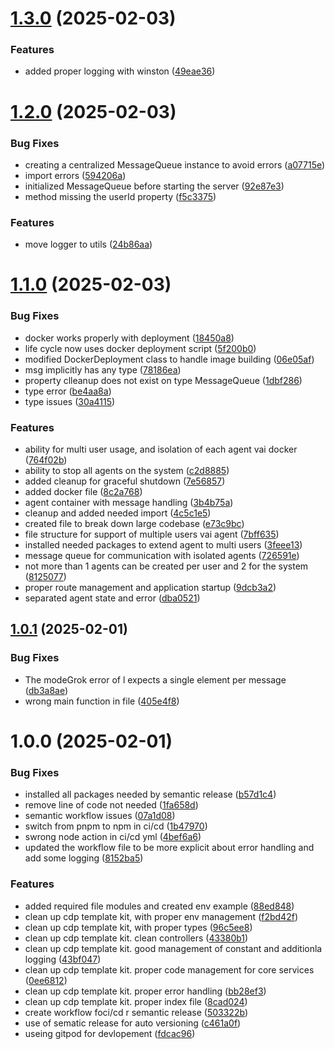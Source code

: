 # [1.3.0](https://github.com/Emengkeng/ethglobal-nlp-ai/compare/v1.2.0...v1.3.0) (2025-02-03)


### Features

* added proper logging with winston ([49eae36](https://github.com/Emengkeng/ethglobal-nlp-ai/commit/49eae36e669a64eba248dea72fbc848db74b38ad))

# [1.2.0](https://github.com/Emengkeng/ethglobal-nlp-ai/compare/v1.1.0...v1.2.0) (2025-02-03)


### Bug Fixes

* creating a centralized MessageQueue instance to avoid errors ([a07715e](https://github.com/Emengkeng/ethglobal-nlp-ai/commit/a07715ef81f5f76907de6f834d078070b0d44082))
* import errors ([594206a](https://github.com/Emengkeng/ethglobal-nlp-ai/commit/594206a77fed85e60cf0d2c1aeca76b60e83ffcd))
* initialized MessageQueue before starting the server ([92e87e3](https://github.com/Emengkeng/ethglobal-nlp-ai/commit/92e87e31356c96e01925d9345a587e4d00d5b644))
* method missing the userId property ([f5c3375](https://github.com/Emengkeng/ethglobal-nlp-ai/commit/f5c3375a28fe6edb886ad595d123b6f7f8cafcda))


### Features

* move logger to utils ([24b86aa](https://github.com/Emengkeng/ethglobal-nlp-ai/commit/24b86aa133281bb29058a549f89552cb22e6d346))

# [1.1.0](https://github.com/Emengkeng/ethglobal-nlp-ai/compare/v1.0.1...v1.1.0) (2025-02-03)


### Bug Fixes

* docker works properly with deployment ([18450a8](https://github.com/Emengkeng/ethglobal-nlp-ai/commit/18450a8add0d549b9268a4734fed14a8e169ea5c))
* life cycle now uses docker deployment script ([5f200b0](https://github.com/Emengkeng/ethglobal-nlp-ai/commit/5f200b074c50ea87c405da00a341fafae38c2710))
* modified DockerDeployment class to handle image building ([06e05af](https://github.com/Emengkeng/ethglobal-nlp-ai/commit/06e05af548b25ca5edc4b666efd1faa9610520ed))
* msg implicitly has any type ([78186ea](https://github.com/Emengkeng/ethglobal-nlp-ai/commit/78186ea473c650cd6961d5c3296928011e361a22))
* property clleanup does not exist on type MessageQueue ([1dbf286](https://github.com/Emengkeng/ethglobal-nlp-ai/commit/1dbf2863495abeed954353c6a0b5cb0d560dd4a5))
* type error ([be4aa8a](https://github.com/Emengkeng/ethglobal-nlp-ai/commit/be4aa8a2f544c971fc90d971d06f9024e17d656d))
* type issues ([30a4115](https://github.com/Emengkeng/ethglobal-nlp-ai/commit/30a41150df4f345bc58d555e0d7d11bdcc456ee9))


### Features

* ability for multi user usage, and isolation of each agent vai docker ([764f02b](https://github.com/Emengkeng/ethglobal-nlp-ai/commit/764f02bdd5d9fc2e1f7a70bb4063c9b4bcb74e1d))
* ability to stop all agents on the system ([c2d8885](https://github.com/Emengkeng/ethglobal-nlp-ai/commit/c2d8885a0ff880ecb3e25436daed83a966807523))
* added cleanup for graceful shutdown ([7e56857](https://github.com/Emengkeng/ethglobal-nlp-ai/commit/7e5685749d9c300671029cc22f34e57e1c68c37f))
* added docker file ([8c2a768](https://github.com/Emengkeng/ethglobal-nlp-ai/commit/8c2a768d14433f19286cf6da0fd0ac288a11f63f))
* agent container with message handling ([3b4b75a](https://github.com/Emengkeng/ethglobal-nlp-ai/commit/3b4b75a2dbf5db5497fe1f5cc41c7980445913c1))
* cleanup and added needed import ([4c5c1e5](https://github.com/Emengkeng/ethglobal-nlp-ai/commit/4c5c1e5abbf97ecdd563ff2b5952060dfaa33064))
* created file to break down large codebase ([e73c9bc](https://github.com/Emengkeng/ethglobal-nlp-ai/commit/e73c9bc74ca101af65740953d840e8bbd3aacb4f))
* file structure for support of multiple users vai agent ([7bff635](https://github.com/Emengkeng/ethglobal-nlp-ai/commit/7bff635913db568118e2efbd85887d6049d4d32e))
* installed needed packages to extend agent to multi users ([3feee13](https://github.com/Emengkeng/ethglobal-nlp-ai/commit/3feee1318851fdd71368396e5fb112ea9d832862))
* message queue for communication with isolated agents ([726591e](https://github.com/Emengkeng/ethglobal-nlp-ai/commit/726591e418cd25502c65b955d19b7df59b823f0c))
* not more than 1 agents can be created per user and 2 for the system ([8125077](https://github.com/Emengkeng/ethglobal-nlp-ai/commit/81250772a7afe22b2d29bbe192ab947f0514c7fd))
* proper route management and application startup ([9dcb3a2](https://github.com/Emengkeng/ethglobal-nlp-ai/commit/9dcb3a2539dd361dbeaee1ea0095606f453da2d5))
* separated agent state and error ([dba0521](https://github.com/Emengkeng/ethglobal-nlp-ai/commit/dba052108e4ca46f5949d1958b97f222540a556d))

## [1.0.1](https://github.com/Emengkeng/ethglobal-nlp-ai/compare/v1.0.0...v1.0.1) (2025-02-01)


### Bug Fixes

* The modeGrok error of l expects a single  element per message ([db3a8ae](https://github.com/Emengkeng/ethglobal-nlp-ai/commit/db3a8aee9a375f88de1a8df3927eda9f216756a6))
* wrong main function in file ([405e4f8](https://github.com/Emengkeng/ethglobal-nlp-ai/commit/405e4f874814861f259ca437d5fee7efd4cbe9eb))

# 1.0.0 (2025-02-01)


### Bug Fixes

* installed all packages needed by semantic release ([b57d1c4](https://github.com/Emengkeng/ethglobal-nlp-ai/commit/b57d1c4bb406dfbfad3943a36fbf8b34713a1242))
* remove line of code not needed ([1fa658d](https://github.com/Emengkeng/ethglobal-nlp-ai/commit/1fa658df4568da375b947376054194d8fffbd74d))
* semantic workflow issues ([07a1d08](https://github.com/Emengkeng/ethglobal-nlp-ai/commit/07a1d08d7ad2ac48098ec9d2d1f1a76670b73b9d))
* switch from pnpm to npm in ci/cd ([1b47970](https://github.com/Emengkeng/ethglobal-nlp-ai/commit/1b47970690688d3369c85e527a99362516831241))
* swrong node action in ci/cd yml ([4bef6a6](https://github.com/Emengkeng/ethglobal-nlp-ai/commit/4bef6a6676e9a825fdba8704084280fec2d071dc))
* updated the workflow file to be more explicit about error handling and add some logging ([8152ba5](https://github.com/Emengkeng/ethglobal-nlp-ai/commit/8152ba53ed1fa21c08bc4fd83061e7d5da70b35f))


### Features

* added required file modules and created env example ([88ed848](https://github.com/Emengkeng/ethglobal-nlp-ai/commit/88ed8486430a8ff99e56da7c4354d3980c3d0350))
* clean up cdp template kit, with proper env management ([f2bd42f](https://github.com/Emengkeng/ethglobal-nlp-ai/commit/f2bd42fcccb6c4644b928327338328323dbf6f19))
* clean up cdp template kit, with proper types ([96c5ee8](https://github.com/Emengkeng/ethglobal-nlp-ai/commit/96c5ee825fe53e006857cd270302caafea3f35e8))
* clean up cdp template kit. clean controllers ([43380b1](https://github.com/Emengkeng/ethglobal-nlp-ai/commit/43380b1017e444a66bc9979d3486a0d9194bb007))
* clean up cdp template kit. good management of constant and additionla logging ([43bf047](https://github.com/Emengkeng/ethglobal-nlp-ai/commit/43bf047c557aa48d164c2129dc6ba64525acc23b))
* clean up cdp template kit. proper code management for core services ([0ee6812](https://github.com/Emengkeng/ethglobal-nlp-ai/commit/0ee681230f769a48dcedbb1072dec9304682ed5b))
* clean up cdp template kit. proper error handling ([bb28ef3](https://github.com/Emengkeng/ethglobal-nlp-ai/commit/bb28ef351db994347943a167c7f7a225d113e36d))
* clean up cdp template kit. proper index file ([8cad024](https://github.com/Emengkeng/ethglobal-nlp-ai/commit/8cad02487d0aaa02bff024ce2b16c43205f680e4))
* create workflow foci/cd r semantic release ([503322b](https://github.com/Emengkeng/ethglobal-nlp-ai/commit/503322bad411ff7bb904ba99e74665f4c0920988))
* use of sematic release for auto versioning ([c461a0f](https://github.com/Emengkeng/ethglobal-nlp-ai/commit/c461a0f797d6d6df855c5995555ff37d107a19ac))
* useing gitpod for devlopement ([fdcac96](https://github.com/Emengkeng/ethglobal-nlp-ai/commit/fdcac968e1dfa377d6f95ddcfeac28205a12c97e))
